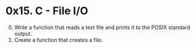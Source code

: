 # 0x15. C - File I/O
0. Write a function that reads a text file and prints it to the POSIX standard output.
1. Create a function that creates a file.

